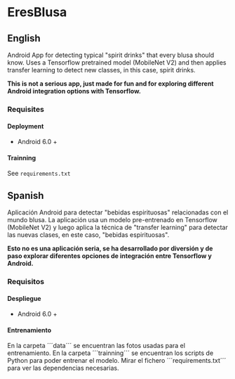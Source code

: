 # EresBlusa

## English
Android App for detecting typical "spirit drinks" that every blusa should know. Uses a Tensorflow pretrained model (MobileNet V2) and then applies transfer learning to detect new classes, in this case, spirit drinks. 

**This is not a serious app, just made for fun and for exploring different Android integration options with Tensorflow.**

### Requisites

#### Deployment 

 * Android 6.0 +

#### Trainning

See ````requirements.txt```` 
 
## Spanish
Aplicación Android para detectar "bebidas espirituosas" relacionadas con el mundo blusa. La aplicación usa un modelo pre-entrenado en Tensorflow (MobileNet V2) y luego aplica la técnica de "transfer learning" para detectar las nuevas clases, en este caso,  "bebidas espirituosas". 

**Esto no es una aplicación seria, se ha desarrollado por diversión y de paso explorar diferentes opciones de integración entre Tensorflow y Android.**

### Requisitos

#### Despliegue 

 * Android 6.0 +

#### Entrenamiento
En la carpeta ´´´data´´´ se encuentran las fotos usadas para el entrenamiento. En la carpeta ´´´trainning´´´ se encuentran los scripts de Python para poder entrenar el modelo. Mirar el fichero ´´´requirements.txt´´´ para ver las dependencias necesarias. 
